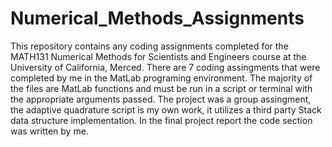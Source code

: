# Numerical_Methods_Assignments

This repository contains any coding assignments completed for the MATH131 Numerical Methods for Scientists and Engineers course at the University of California, Merced. There are 7 coding assingments that were completed by me in the MatLab programing environment. The majority of the files are MatLab functions and must be run in a script or terminal with the appropriate arguments passed. The project was a group assingment, the adaptive quadrature script is my own work, it utilizes a third party Stack data structure implementation. In the final project report the code section was written by me.
